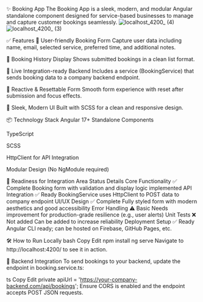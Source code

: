 ✨ Booking App
The Booking App is a sleek, modern, and modular Angular standalone component designed for service-based businesses to manage and capture customer bookings seamlessly.
![localhost_4200_ (4)](https://github.com/user-attachments/assets/d70a9894-abdf-447a-966b-fa96b1eeb6c9)
![localhost_4200_ (3)](https://github.com/user-attachments/assets/8e9d574e-e541-4796-9913-0886342ef4cd)

✅ Features
📅 User-friendly Booking Form
Capture user data including name, email, selected service, preferred time, and additional notes.

🧾 Booking History Display
Shows submitted bookings in a clean list format.

🔄 Live Integration-ready Backend
Includes a service (BookingService) that sends booking data to a company backend endpoint.

🧠 Reactive & Resettable Form
Smooth form experience with reset after submission and focus effects.

🎨 Sleek, Modern UI
Built with SCSS for a clean and responsive design.

📦 Technology Stack
Angular 17+ Standalone Components

TypeScript

SCSS

HttpClient for API Integration

Modular Design (No NgModule required)

🚀 Readiness for Integration
Area	Status	Details
Core Functionality	✅ Complete	Booking form with validation and display logic implemented
API Integration	✅ Ready	BookingService uses HttpClient to POST data to company endpoint
UI/UX Design	✅ Complete	Fully styled form with modern aesthetics and good accessibility
Error Handling	⚠️ Basic	Needs improvement for production-grade resilience (e.g., user alerts)
Unit Tests	❌ Not added	Can be added to increase reliability
Deployment Setup	✅ Ready	Angular CLI ready; can be hosted on Firebase, GitHub Pages, etc.

🛠 How to Run Locally
bash
Copy
Edit
npm install
ng serve
Navigate to http://localhost:4200/ to see it in action.

🔌 Backend Integration
To send bookings to your backend, update the endpoint in booking.service.ts:

ts
Copy
Edit
private apiUrl = 'https://your-company-backend.com/api/bookings';
Ensure CORS is enabled and the endpoint accepts POST JSON requests.
